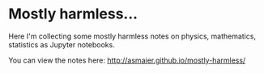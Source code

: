 # Mostly harmless...

Here I'm collecting some mostly harmless notes on physics, mathematics, statistics as Jupyter notebooks.

You can view the notes here: http://asmaier.github.io/mostly-harmless/
